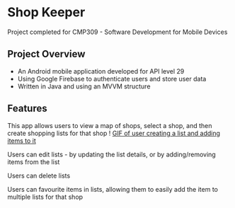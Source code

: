 # Shop Keeper

Project completed for CMP309 - Software Development for Mobile Devices

## Project Overview
- An Android mobile application developed for API level 29
- Using Google Firebase to authenticate users and store user data
- Written in Java and using an MVVM structure

## Features
This app allows users to view a map of shops, select a shop, and then create shopping lists for that shop
! [GIF of user creating a list and adding items to it](https://github.com/otto2048/shopKeeper-project/blob/main/images/createList.gif?raw=true)

Users can edit lists - by updating the list details, or by adding/removing items from the list

Users can delete lists

Users can favourite items in lists, allowing them to easily add the item to multiple lists for that shop
